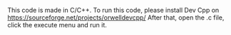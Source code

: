This code is made in C/C++.
To run this code, please install Dev Cpp on https://sourceforge.net/projects/orwelldevcpp/
After that, open the .c file, click the execute menu and run it.
